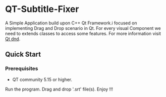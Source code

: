# QT-Subtitle-Fixer
A Simple Application build upon C++ Qt Framework.i focused on implementing Drag and Drop scenario in Qt.
For every visual Component we need to extends classes to access some features. For more information visit [Qt dnd](https://doc.qt.io/qt-5/dnd.html).

## Quick Start
### Prerequisites
- QT community 5.15 or higher.

Run the program. Drag and drop '.srt' file(s). Enjoy !!!

